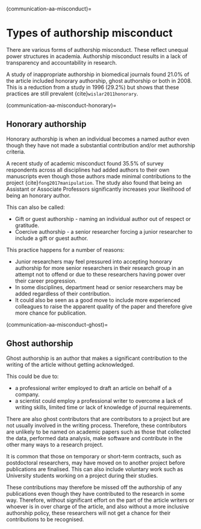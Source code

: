 (communication-aa-misconduct)=
# Types of authorship misconduct

There are various forms of authorship misconduct. 
These reflect unequal power structures in academia. 
Authorship misconduct results in a lack of transparency and accountability in research.

A study of inappropriate authorship in biomedical journals found 21.0% of the article included honorary authorship, ghost authorship or both in 2008. 
This is a reduction from a study in 1996 (29.2%) but shows that these practices are still prevalent {cite}`wislar2011honorary`. 

(communication-aa-misconduct-honorary)=
## Honorary authorship
Honorary authorship is when an individual becomes a named author even though they have not made a substantial contribution and/or met authorship criteria. 

A recent study of academic misconduct found 35.5% of survey respondents across all disciplines had added authors to their own manuscripts even though those authors made minimal contributions to the project {cite}`fong2017manipulation`. 
The study also found that being an Assistant or Associate Professors significantly increases your likelihood of being an honorary author. 

This can also be called: 
* Gift or guest authorship - naming an individual author out of respect or gratitude. 
* Coercive authorship - a senior researcher forcing a junior researcher to include a gift or guest author.

This practice happens for a number of reasons:
* Junior researchers may feel pressured into accepting honorary authorship for more senior researchers in their research group in an attempt not to offend or due to these researchers having power over their career progression. 
* In some disciplines, department head or senior researchers may be added regardless of their contribution.
* It could also be seen as a good move to include more experienced colleagues to raise the apparent quality of the paper and therefore give more chance for publication.  

(communication-aa-misconduct-ghost)=
## Ghost authorship
Ghost authorship is an author that makes a significant contribution to the writing of the article without getting acknowledged. 

This could be due to:
* a professional writer employed to draft an article on behalf of a company.
* a scientist could employ a professional writer to overcome a lack of writing skills, limited time or lack of knowledge of journal requirements.

There are also ghost contributors that are contributors to a project but are not usually involved in the writing process. Therefore, these contributors are unlikely to be named on academic papers such as those that collected the data, performed data analysis, make software and contribute in the other many ways to a research project. 

It is common that those on temporary or short-term contracts, such as postdoctoral researchers, may have moved on to another project before publications are finalised. 
This can also include voluntary work such as University students working on a project during their studies. 

These contributions may therefore be missed off the authorship of any publications even though they have contributed to the research in some way. Therefore, without significant effort on the part of the article writers or whoever is in over charge of the article, and also without a more inclusive authorship policy, these researchers will not get a chance for their contributions to be recognised. 


